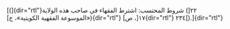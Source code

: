 [(]{dir="rtl"}٢٢[) شروط المحتسب: اشترط الفقهاء في صاحب هذه الولاية
(«الموسوعة الفقهية الكويتية»، ج]{dir="rtl"} ١٧[، ص]{dir="rtl"}
٢٣٤[).]{dir="rtl"}
